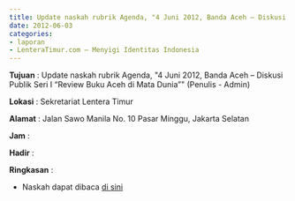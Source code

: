 ```yaml
---
title: Update naskah rubrik Agenda, "4 Juni 2012, Banda Aceh – Diskusi Publik Seri I “Review Buku Aceh di Mata Dunia”" (Penulis - Admin)
date: 2012-06-03
categories:
- laporan
- LenteraTimur.com – Menyigi Identitas Indonesia
---
```


**Tujuan** : Update naskah rubrik Agenda, "4 Juni 2012, Banda Aceh – Diskusi Publik Seri I “Review Buku Aceh di Mata Dunia”" (Penulis - Admin)

**Lokasi** : Sekretariat Lentera Timur 

**Alamat** : Jalan Sawo Manila No. 10 Pasar Minggu, Jakarta Selatan

**Jam** : 

**Hadir** :  


**Ringkasan** : 
* Naskah dapat dibaca [di sini](http://www.lenteratimur.com/4-juni-2012-banda-aceh-%E2%80%93-diskusi-publik-seri-i-%E2%80%9Creview-buku-aceh-di-mata-dunia%E2%80%9D/)
